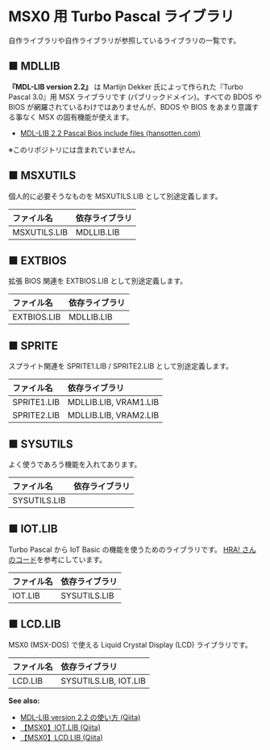 # MSX0 用 Turbo Pascal ライブラリ
自作ライブラリや自作ライブラリが参照しているライブラリの一覧です。

## ■ MDLLIB
**『MDL-LIB version 2.2』** は Martijn Dekker 氏によって作られた『Turbo Pascal 3.0』用 MSX ライブラリです (パブリックドメイン)。すべての BDOS や BIOS が網羅されているわけではありませんが、BDOS や BIOS をあまり意識する事なく MSX の固有機能が使えます。

 - [MDL-LIB 2.2 Pascal Bios include files (hansotten.com)](http://pascal.hansotten.com/delphi/turbo-pascal-on-cpm-msx-dos-and-ms-dos/)

※このリポジトリには含まれていません。


## ■ MSXUTILS
個人的に必要そうなものを MSXUTILS.LIB として別途定義します。

| ファイル名 | 依存ライブラリ |
|:---|:---|
| MSXUTILS.LIB | MDLLIB.LIB |


## ■ EXTBIOS
拡張 BIOS 関連を EXTBIOS.LIB として別途定義します。

| ファイル名 | 依存ライブラリ |
|:---|:---|
| EXTBIOS.LIB | MDLLIB.LIB |


## ■ SPRITE
スプライト関連を SPRITE1.LIB / SPRITE2.LIB として別途定義します。

| ファイル名 | 依存ライブラリ |
|:---|:---|
| SPRITE1.LIB | MDLLIB.LIB, VRAM1.LIB |
| SPRITE2.LIB | MDLLIB.LIB, VRAM2.LIB |


## ■ SYSUTILS
よく使うであろう機能を入れてあります。

| ファイル名 | 依存ライブラリ |
|:---|:---|
| SYSUTILS.LIB |  |


## ■ IOT.LIB
Turbo Pascal から IoT Basic の機能を使うためのライブラリです。
[HRA! さんのコード](https://github.com/hra1129/for_MSX0/tree/main/sample_program/002_device/2023_05_30_1st_update_version/basicn)を参考にしています。

| ファイル名 | 依存ライブラリ |
|:---|:---|
| IOT.LIB | SYSUTILS.LIB |


## ■ LCD.LIB
MSX0 (MSX-DOS) で使える Liquid Crystal Display (LCD) ライブラリです。

| ファイル名 | 依存ライブラリ |
|:---|:---|
| LCD.LIB | SYSUTILS.LIB, IOT.LIB|


**See also:**

 - [MDL-LIB version 2.2 の使い方 (Qiita)](https://qiita.com/ht_deko/items/6f15aee0bd25b550e4df)
 - [【MSX0】IOT.LIB (Qiita)](https://qiita.com/ht_deko/items/a5c0bf6e7969093beb3c)
 - [【MSX0】LCD.LIB (Qiita)](https://qiita.com/ht_deko/items/084bdf1abaeb12753b38)
 
